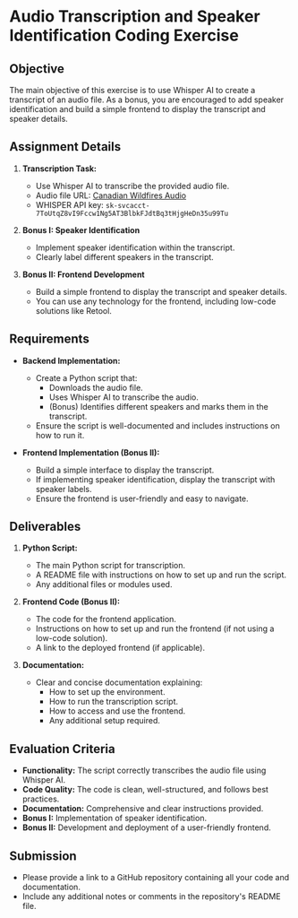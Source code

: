 # Audio Transcription and Speaker Identification Coding Exercise

## Objective
The main objective of this exercise is to use Whisper AI to create a transcript of an audio file. As a bonus, you are encouraged to add speaker identification and build a simple frontend to display the transcript and speaker details.

## Assignment Details

1. **Transcription Task:**
   - Use Whisper AI to transcribe the provided audio file.
   - Audio file URL: [Canadian Wildfires Audio](https://github.com/AssemblyAI-Examples/audio-examples/raw/main/20230607_me_canadian_wildfires.mp3)
   - WHISPER API key: `sk-svcacct-7ToUtqZ8vI9Fccw1Ng5AT3BlbkFJdtBq3tHjgHeDn35u99Tu`

2. **Bonus I: Speaker Identification**
   - Implement speaker identification within the transcript.
   - Clearly label different speakers in the transcript.

3. **Bonus II: Frontend Development**
   - Build a simple frontend to display the transcript and speaker details.
   - You can use any technology for the frontend, including low-code solutions like Retool.

## Requirements

- **Backend Implementation:**
  - Create a Python script that:
    - Downloads the audio file.
    - Uses Whisper AI to transcribe the audio.
    - (Bonus) Identifies different speakers and marks them in the transcript.
  - Ensure the script is well-documented and includes instructions on how to run it.

- **Frontend Implementation (Bonus II):**
  - Build a simple interface to display the transcript.
  - If implementing speaker identification, display the transcript with speaker labels.
  - Ensure the frontend is user-friendly and easy to navigate.

## Deliverables

1. **Python Script:**
   - The main Python script for transcription.
   - A README file with instructions on how to set up and run the script.
   - Any additional files or modules used.

2. **Frontend Code (Bonus II):**
   - The code for the frontend application.
   - Instructions on how to set up and run the frontend (if not using a low-code solution).
   - A link to the deployed frontend (if applicable).

3. **Documentation:**
   - Clear and concise documentation explaining:
     - How to set up the environment.
     - How to run the transcription script.
     - How to access and use the frontend.
     - Any additional setup required.

## Evaluation Criteria

- **Functionality:** The script correctly transcribes the audio file using Whisper AI.
- **Code Quality:** The code is clean, well-structured, and follows best practices.
- **Documentation:** Comprehensive and clear instructions provided.
- **Bonus I:** Implementation of speaker identification.
- **Bonus II:** Development and deployment of a user-friendly frontend.

## Submission
- Please provide a link to a GitHub repository containing all your code and documentation.
- Include any additional notes or comments in the repository's README file.
